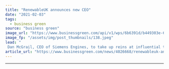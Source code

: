 ```yaml
---
title: "RenewableUK announces new CEO"
date: "2021-02-03"
tags: 
  - business green
source: "business green"
image_url: "https://www.businessgreen.com/api/v1/wps/6b6391d/b449303e-62ea-4720-a1de-233fcac418c8/3/Dan-McGrail-photo-RenewableUK-edited-version-1-185x114.jpeg"
image_fp: "/assets/img/post_thumbnails/138.jpeg"
lead: "
 Dan McGrail, CEO of Siemens Engines, to take up reins at influential trade body ..."
article_url: "https://www.businessgreen.com/news/4026668/renewableuk-announces-ceo"
---
```


---
